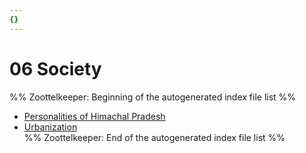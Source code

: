 ```yaml
---
{}
---
```

   
# 06 Society   
%% Zoottelkeeper: Beginning of the autogenerated index file list  %%   
   
-  [Personalities of Himachal Pradesh](../06%20Society/Personalities%20of%20Himachal%20Pradesh/Personalities%20of%20Himachal%20Pradesh.md)   
-  [Urbanization](../06%20Society/Urbanization.md)   
%% Zoottelkeeper: End of the autogenerated index file list  %%